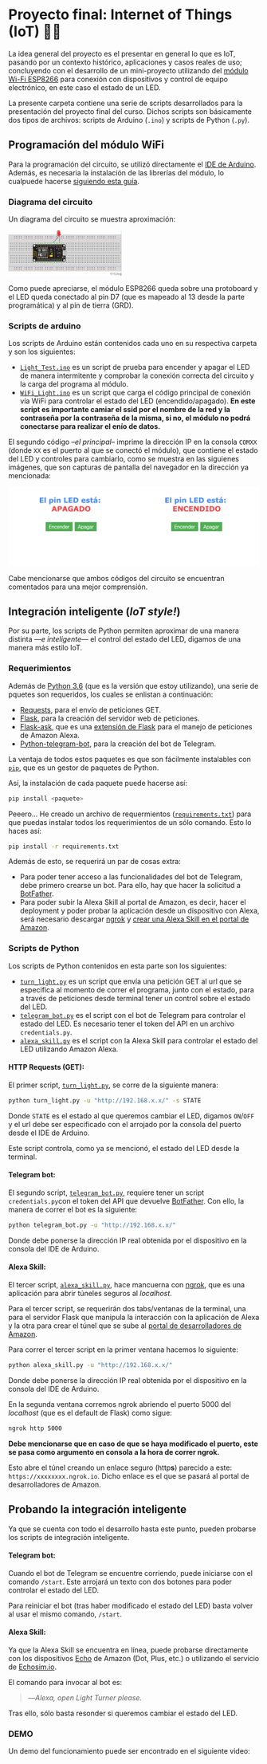 # Proyecto final: Internet of Things (IoT) 📡📲

La idea general del proyecto es el presentar en general lo que es IoT, pasando por un contexto histórico, aplicaciones y casos reales de uso; concluyendo con el desarrollo de un mini-proyecto utilizando del [módulo Wi-Fi ESP8266](https://electronilab.co/tienda/nodemcu-board-de-desarrollo-con-esp8266-wifi-y-lua/) para conexión con dispositivos y control de equipo electrónico, en este caso el estado de un LED.

La presente carpeta contiene una serie de scripts desarrollados para la presentación del proyecto final del curso. Dichos scripts son básicamente dos tipos de archivos: scripts de Arduino (`.ino`) y scripts de Python (`.py`).

## Programación del módulo WiFi

Para la programación del circuito, se utilizó directamente el [IDE de Arduino](https://www.arduino.cc/en/Main/Software). Además, es necesaria la instalación de las librerías del módulo, lo cualpuede hacerse [siguiendo esta guía](https://learn.sparkfun.com/tutorials/esp8266-thing-hookup-guide/installing-the-esp8266-arduino-addon).

### Diagrama del circuito

Un diagrama del circuito se muestra aproximación:

<img src="https://raw.githubusercontent.com/RodolfoFerro/ComputerNetworks17/master/Proyecto%20Final/imgs/sketch_1.jpg" width="45%">

Como puede apreciarse, el módulo ESP8266 queda sobre una protoboard y el LED queda conectado al pin D7 (que es mapeado al 13 desde la parte programática) y al pin de tierra (GRD).

### Scripts de arduino

Los scripts de Arduino están contenidos cada uno en su respectiva carpeta y son los siguientes:
- [`Light_Test.ino`](https://github.com/RodolfoFerro/ComputerNetworks17/blob/master/Proyecto%20Final/Arduino/Light_Test/Light_Test.ino) es un script de prueba para encender y apagar el LED de manera intermitente y comprobar la conexión correcta del circuito y la carga del programa al módulo.
- [`WiFi_Light.ino`](https://github.com/RodolfoFerro/ComputerNetworks17/blob/master/Proyecto%20Final/Arduino/Wifi_Light/WiFi_Light.ino) es un script que carga el código principal de conexión vía WiFi para controlar el estado del LED (encendido/apagado). **En este script es importante camiar el ssid por el nombre de la red y la contraseña por la contraseña de la misma, si no, el módulo no podrá conectarse para realizar el enío de datos.**


El segundo código –*el principal*– imprime la dirección IP en la consola `COMXX` (donde `XX` es el puerto al que se conectó el módulo), que contiene el estado del LED y controles para cambiarlo, como se muestra en las siguienes imágenes, que son capturas de pantalla del navegador en la dirección ya mencionada:

<img src="https://raw.githubusercontent.com/RodolfoFerro/ComputerNetworks17/master/Proyecto%20Final/imgs/off.png" width="50%"><img src="https://raw.githubusercontent.com/RodolfoFerro/ComputerNetworks17/master/Proyecto%20Final/imgs/on.png" width="50%">

Cabe mencionarse que ambos códigos del circuito se encuentran comentados para una mejor comprensión.

## Integración inteligente (*IoT style!*)

Por su parte, los scripts de Python permiten aproximar de una manera distinta ––*e inteligente*–– el control del estado del LED, digamos de una manera más estilo IoT.


### Requerimientos

Además de [Python 3.6](https://www.python.org/downloads/) (que es la versión que estoy utilizando), una serie de pquetes son requeridos, los cuales se enlistan a continuación:

- [Requests](http://docs.python-requests.org/en/master/), para el envío de peticiones GET.
- [Flask](http://flask.pocoo.org/), para la creación del servidor web de peticiones.
- [Flask-ask](http://flask-ask.readthedocs.io/en/latest/), que es una [extensión de Flask](http://flask.pocoo.org/extensions/) para el manejo de peticiones de Amazon Alexa.
- [Python-telegram-bot](https://python-telegram-bot.org/), para la creación del bot de Telegram.

La ventaja de todos estos paquetes es que son fácilmente instalables con [`pip`](https://pip.pypa.io/en/stable/), que es un gestor de paquetes de Python.

Así, la instalación de cada paquete puede hacerse así:
```bash
pip install <paquete>
```

Peeero... He creado un archivo de requermientos ([`requirements.txt`](https://github.com/RodolfoFerro/ComputerNetworks17/blob/master/Proyecto%20Final/Python/requirements.txt)) para que puedas instalar todos los requerimientos de un sólo comando. Esto lo haces así:
```bash
pip install -r requirements.txt
```

Además de esto, se requerirá un par de cosas extra:
* Para poder tener acceso a las funcionalidades del bot de Telegram, debe primero crearse un bot. Para ello, hay que hacer la solicitud a [BotFather](https://t.me/BotFather).
* Para poder subir la Alexa Skill al portal de Amazon, es decir, hacer el deployment y poder probar la aplicación desde un dispositivo con Alexa, será necesario descargar [ngrok](https://ngrok.com/) y [crear una Alexa Skill en el portal de Amazon](https://developer.amazon.com/docs/custom-skills/deploy-a-sample-skill-to-aws-lambda.html).

### Scripts de Python

Los scripts de Python contenidos en esta parte son los siguientes:

- [`turn_light.py`](https://github.com/RodolfoFerro/ComputerNetworks17/blob/master/Proyecto%20Final/Python/turn_light.py) es un script que envía una petición GET al url que se especifica al momento de correr el programa, junto con el estado, para a través de peticiones desde terminal tener un control sobre el estado del LED.
- [`telegram_bot.py`](https://github.com/RodolfoFerro/ComputerNetworks17/blob/master/Proyecto%20Final/Python/telegram_bot.py) es el script con el bot de Telegram para controlar el estado del LED. Es necesario tener el token del API en un archivo `credentials.py`.
- [`alexa_skill.py`](https://github.com/RodolfoFerro/ComputerNetworks17/blob/master/Proyecto%20Final/Python/alexa_skill.py) es el script con la Alexa Skill para controlar el estado del LED utilizando Amazon Alexa.


#### HTTP Requests (GET):

El primer script, [`turn_light.py`](https://github.com/RodolfoFerro/ComputerNetworks17/blob/master/Proyecto%20Final/Python/turn_light.py), se corre de la siguiente manera:

```bash
python turn_light.py -u "http://192.168.x.x/" -s STATE
```
Donde `STATE` es el estado al que queremos cambiar el LED, digamos `ON`/`OFF` y el url debe ser especificado con el arrojado por la consola del puerto desde el IDE de Arduino.

Este script controla, como ya se mencionó, el estado del LED desde la terminal.


#### Telegram bot:

El segundo script, [`telegram_bot.py`](https://github.com/RodolfoFerro/ComputerNetworks17/blob/master/Proyecto%20Final/Python/telegram_bot.py), requiere tener un script `credentials.py`con el token del API que devuelve  [BotFather](https://t.me/BotFather). Con ello, la manera de correr el bot es la siguiente:
```bash
python telegram_bot.py -u "http://192.168.x.x/"
```

Donde debe ponerse la dirección IP real obtenida por el dispositivo en la consola del IDE de Arduino.


#### Alexa Skill:

El tercer script, [`alexa_skill.py`](https://github.com/RodolfoFerro/ComputerNetworks17/blob/master/Proyecto%20Final/Python/alexa_skill.py), hace mancuerna con [ngrok](https://ngrok.com/), que es una aplicación para abrir túneles seguros al *localhost*.

Para el tercer script, se requerirán dos tabs/ventanas de la terminal, una para el servidor Flask que manipula la interacción con la aplicación de Alexa y la otra para crear el túnel que se sube al [portal de desarrolladores de Amazon](https://developer.amazon.com/).

Para correr el tercer script en la primer ventana hacemos lo siguiente:
```bash
python alexa_skill.py -u "http://192.168.x.x/"
```

Donde debe ponerse la dirección IP real obtenida por el dispositivo en la consola del IDE de Arduino.

En la segunda ventana corremos ngrok abriendo el puerto 5000 del *localhost* (que es el default de Flask) como sigue:
```bash
ngrok http 5000
```

**Debe mencionarse que en caso de que se haya modificado el puerto, este se pasa como argumento en consola a la hora de correr ngrok.**

Esto abre el túnel creando un enlace seguro (http**s**) parecido a este: `https://xxxxxxxx.ngrok.io`. Dicho enlace es el que se pasará al portal de desarrolladores de Amazon.

## Probando la integración inteligente

Ya que se cuenta con todo el desarrollo hasta este punto, pueden probarse los scripts de integración inteligente.

#### Telegram bot:
Cuando el bot de Telegram se encuentre corriendo, puede iniciarse con el comando `/start`. Este arrojará un texto con dos botones para poder controlar el estado del LED.

Para reiniciar el bot (tras haber modificado el estado del LED) basta volver al usar el mismo comando, `/start`.

#### Alexa Skill:
Ya que la Alexa Skill se encuentra en línea, puede probarse directamente con los dispositivos [Echo](https://www.amazon.com/dp/B01DFKC2SO/ref=ods_xs_dp_oop) de Amazon (Dot, Plus, etc.) o utilizando el servicio de [Echosim.io](https://echosim.io/).

El comando para invocar al bot es:
> ––*Alexa, open Light Turner please.*

Tras ello, sólo basta resonder si queremos cambiar el estado del LED.

### DEMO
Un demo del funcionamiento puede ser encontrado en el siguiente video:
